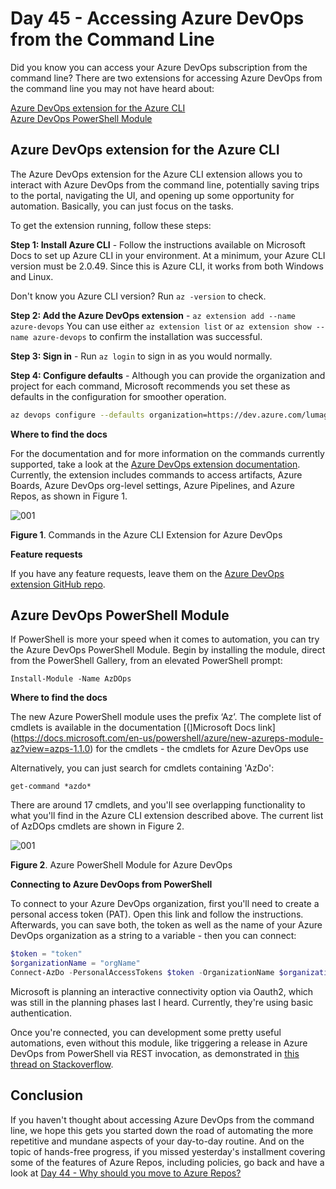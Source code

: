 # Day 45 - Accessing Azure DevOps from the Command Line

Did you know you can access your Azure DevOps subscription from the command line? There are two extensions for accessing Azure DevOps from the command line you may not have heard about:

[Azure DevOps extension for the Azure CLI](#azure-devops-extension-for-the-azure-cli) </br>
[Azure DevOps PowerShell Module](#azure-devops-powershell-module) </br>

## Azure DevOps extension for the Azure CLI

The  Azure DevOps extension for the Azure CLI extension allows you to interact with Azure DevOps from the command line, potentially saving trips to the portal, navigating the UI, and opening up some opportunity for automation. Basically, you can just focus on the tasks.

To get the extension running, follow these steps:

**Step 1: Install Azure CLI** - Follow the instructions available on Microsoft Docs to set up Azure CLI in your environment. At a minimum, your Azure CLI version must be 2.0.49. Since this is Azure CLI, it works from both Windows and Linux.

Don't know you Azure CLI version? Run `az -version` to check.

**Step 2: Add the Azure DevOps extension** - `az extension add --name azure-devops` You can use either `az extension list` or `az extension show --name azure-devops` to confirm the installation was successful.

**Step 3: Sign in** - Run `az login` to sign in as you would normally.

**Step 4: Configure defaults** - Although you can provide the organization and project for each command, Microsoft recommends you set these as defaults in the configuration for smoother operation.

``` Bash
az devops configure --defaults organization=https://dev.azure.com/lumagate project=100DaysOfIaC
```

**Where to find the docs**

For the documentation and for more information on the commands currently supported, take a look at the [Azure DevOps extension documentation](https://docs.microsoft.com/cli/azure/ext/azure-devops/?view=azure-cli-latest). Currently, the extension includes commands to access artifacts, Azure Boards, Azure DevOps org-level settings, Azure Pipelines, and Azure Repos, as shown in Figure 1.

![001](fig1.azdo.cli.cmds.jpg)

**Figure 1**. Commands in the Azure CLI Extension for Azure DevOps

**Feature requests**

If you have any feature requests, leave them on the [Azure DevOps extension GitHub repo](https://github.com/Microsoft/azure-devops-cli-extension).

## Azure DevOps PowerShell Module

If PowerShell is more your speed when it comes to automation, you can try the Azure DevOps PowerShell Module. Begin by installing the module, direct from the PowerShell Gallery, from an elevated PowerShell prompt:

`Install-Module -Name AzDOps`

**Where to find the docs**

The new Azure PowerShell module uses the prefix ‘Az’. The complete list of cmdlets is available in the documentation [(]Microsoft Docs link](https://docs.microsoft.com/en-us/powershell/azure/new-azureps-module-az?view=azps-1.1.0) for the cmdlets - the cmdlets for Azure DevOps use 

Alternatively, you can just search for cmdlets containing 'AzDo':

`get-command *azdo*`

There are around 17 cmdlets, and you'll see overlapping functionality to what you'll find in the Azure CLI extension described above. The current list of AzDOps cmdlets are shown in Figure 2.


![001](fig2.azdo.post.cmds.jpg)

**Figure 2**. Azure PowerShell Module for Azure DevOps

**Connecting to Azure DevOops from PowerShell**

To connect to your Azure DevOps organization, first you'll need to create a personal access token (PAT). Open this link and follow the instructions. Afterwards, you can save both, the token as well as the name of your Azure DevOps organization as a string to a variable - then you can connect:

``` PowerShell
$token = "token"
$organizationName = "orgName"
Connect-AzDo -PersonalAccessTokens $token -OrganizationName $organizationName
```

Microsoft is planning an interactive connectivity option via Oauth2, which was still in the planning phases last I heard. Currently, they're using basic authentication.

Once you're connected, you can development some pretty useful automations, even without this module, like triggering a release in Azure DevOps from PowerShell via REST invocation, as demonstrated in [this thread on Stackoverflow](https://stackoverflow.com/questions/52876016/azure-devops-trigger-a-release-from-powershell-and-passing-process-variable-s).

## Conclusion

If you haven't thought about accessing Azure DevOps from the command line, we hope this gets you started down the road of automating the more repetitive and mundane aspects of your day-to-day routine. And on the topic of hands-free progress, if you missed yesterday's installment covering some of the features of Azure Repos, including policies, go back and have a look at [Day 44 - Why should you move to Azure Repos?](https://github.com/starkfell/100DaysOfIaC/blob/master/articles/day.44.move.to.azure.repos.md)